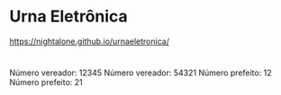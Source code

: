 # Urna Eletrônica
https://nightalone.github.io/urnaeletronica/
#
Número vereador: 12345
Número vereador: 54321
Número prefeito: 12
Número prefeito: 21
